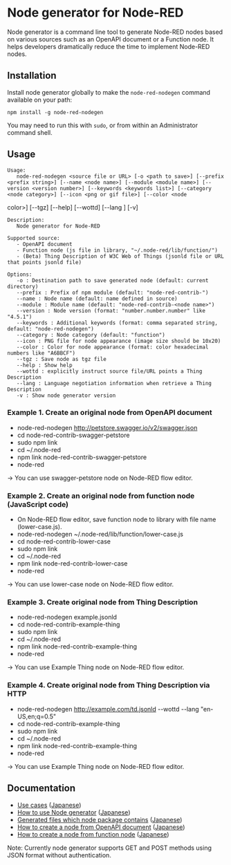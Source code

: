 
# Node generator for Node-RED

Node generator is a command line tool to generate Node-RED nodes based on various sources such as an OpenAPI document or a Function node.
It helps developers dramatically reduce the time to implement Node-RED nodes.

## Installation

Install node generator globally to make the `node-red-nodegen` command available on your path:

    npm install -g node-red-nodegen

You may need to run this with `sudo`, or from within an Administrator command shell.

## Usage

    Usage:
       node-red-nodegen <source file or URL> [-o <path to save>] [--prefix <prefix string>] [--name <node name>] [--module <module name>] [--version <version number>] [--keywords <keywords list>] [--category <node category>] [--icon <png or gif file>] [--color <node
 color>] [--tgz] [--help] [--wottd] [--lang <accept-language>] [-v]

    Description:
       Node generator for Node-RED

    Supported source:
       - OpenAPI document
       - Function node (js file in library, "~/.node-red/lib/function/")
       - (Beta) Thing Description of W3C Web of Things (jsonld file or URL that points jsonld file)

    Options:
       -o : Destination path to save generated node (default: current directory)
       --prefix : Prefix of npm module (default: "node-red-contrib-")
       --name : Node name (default: name defined in source)
       --module : Module name (default: "node-red-contrib-<node name>")
       --version : Node version (format: "number.number.number" like "4.5.1")
       --keywords : Additional keywords (format: comma separated string, default: "node-red-nodegen")
       --category : Node category (default: "function")
       --icon : PNG file for node appearance (image size should be 10x20)
       --color : Color for node appearance (format: color hexadecimal numbers like "A6BBCF")
       --tgz : Save node as tgz file
       --help : Show help
       --wottd : explicitly instruct source file/URL points a Thing Description
       --lang : Language negotiation information when retrieve a Thing Description
       -v : Show node generator version

### Example 1. Create an original node from OpenAPI document

- node-red-nodegen http://petstore.swagger.io/v2/swagger.json
- cd node-red-contrib-swagger-petstore
- sudo npm link
- cd ~/.node-red
- npm link node-red-contrib-swagger-petstore
- node-red

-> You can use swagger-petstore node on Node-RED flow editor.

### Example 2. Create an original node from function node (JavaScript code)

- On Node-RED flow editor, save function node to library with file name (lower-case.js).
- node-red-nodegen ~/.node-red/lib/function/lower-case.js
- cd node-red-contrib-lower-case
- sudo npm link
- cd ~/.node-red
- npm link node-red-contrib-lower-case
- node-red

-> You can use lower-case node on Node-RED flow editor.

### Example 3. Create original node from Thing Description

- node-red-nodegen example.jsonld
- cd node-red-contrib-example-thing
- sudo npm link
- cd ~/.node-red
- npm link node-red-contrib-example-thing
- node-red

-> You can use Example Thing node on Node-RED flow editor.

### Example 4. Create original node from Thing Description via HTTP

- node-red-nodegen http://example.com/td.jsonld --wottd --lang "en-US,en;q=0.5"
- cd node-red-contrib-example-thing
- sudo npm link
- cd ~/.node-red
- npm link node-red-contrib-example-thing
- node-red

-> You can use Example Thing node on Node-RED flow editor.

## Documentation
- [Use cases](https://github.com/node-red/node-red-nodegen/blob/0.0.4/docs/index.md#use-cases) ([Japanese](https://github.com/node-red/node-red-nodegen/blob/0.0.4/docs/index_ja.md#use-cases))
- [How to use Node generator](https://github.com/node-red/node-red-nodegen/blob/0.0.4/docs/index.md#how-to-use-node-generator) ([Japanese](https://github.com/node-red/node-red-nodegen/blob/0.0.4/docs/index_ja.md#how-to-use-node-generator))
- [Generated files which node package contains](https://github.com/node-red/node-red-nodegen/blob/0.0.4/docs/index.md#generated-files-which-node-package-contains) ([Japanese](https://github.com/node-red/node-red-nodegen/blob/0.0.4/docs/index_ja.md#generated-files-which-node-package-contains))
- [How to create a node from OpenAPI document](https://github.com/node-red/node-red-nodegen/blob/0.0.4/docs/index.md#how-to-create-a-node-from-openapi-document) ([Japanese](https://github.com/node-red/node-red-nodegen/blob/0.0.4/docs/index_ja.md#how-to-create-a-node-from-open-api-document))
- [How to create a node from function node](https://github.com/node-red/node-red-nodegen/blob/0.0.4/docs/index.md#how-to-create-a-node-from-function-node) ([Japanese](https://github.com/node-red/node-red-nodegen/blob/0.0.4/docs/index_ja.md#how-to-create-a-node-from-function-node))

Note: Currently node generator supports GET and POST methods using JSON format without authentication.
